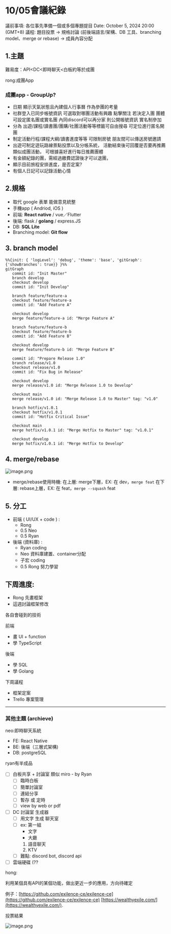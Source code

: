 # 10/05會議紀錄

議前事項: 各位事先準備一個或多個專題提目
Date: October 5, 2024 20:00 (GMT+8)
議程: 題目投票 
→ 規格討論 (前後端語言/架構、DB 工具、branching model、merge or rebase) 
→ 成員內容分配

## 1.主題

難易度：API<DC<即時聊天<白板約等於成團

rong:成團App 

### 成團app - GroupUp?

- 日期 顯示天氣狀態且內建個人行事曆 作為參團的考量
- 社群登入已同步帳號資訊
可選取對哪團活動有興趣 點擊關注
若決定入團 團體可設定匿名團或實名團
內同discord可以再分家
則公開帳號資訊 實名制參加
- 分為 出遊/課程/讀書團/團購/社團活動等等標籤可自由搜尋
可定位進行匿名開團
- 制定活動行程/課程大綱/讀書進度等等
可限制房號 朋友間可以傳送房號邀請
- 出遊可制定遊玩路線景點投票以及分帳系統，
活動結束後可回覆是否要再推薦類似成團活動，
可根據喜好進行每日推薦團體
- 有金額紀錄的團，需經過繳費認證後才可以退團，
- 顯示目前旅程安排進度，是否定案?
- 有個人日記可以記錄活動心情

## 2.規格

- 取代 google 表單 能做意見統整
- 手機app ( Andriod, iOS )
- 前端: **React native** / vue／Flutter
- 後端: flask / **golang** / express.JS
- DB: **SQL Lite**
- Branching model: **Git flow**

## 3. branch model

```mermaid
%%{init: { 'logLevel': 'debug', 'theme': 'base', 'gitGraph': {'showBranches': true}} }%%
gitGraph
   commit id: "Init Master"
   branch develop
   checkout develop
   commit id: "Init Develop"
   
   branch feature/feature-a
   checkout feature/feature-a
   commit id: "Add Feature A"

   checkout develop
   merge feature/feature-a id: "Merge Feature A"
   
   branch feature/feature-b
   checkout feature/feature-b
   commit id: "Add Feature B"
   
   checkout develop
   merge feature/feature-b id: "Merge Feature B"
   
   commit id: "Prepare Release 1.0"
   branch release/v1.0
   checkout release/v1.0
   commit id: "Fix Bug in Release"
   
   checkout develop
   merge release/v1.0 id: "Merge Release 1.0 to Develop"
   
   checkout main
   merge release/v1.0 id: "Merge Release 1.0 to Master" tag: "v1.0"
   
   branch hotfix/v1.0.1
   checkout hotfix/v1.0.1
   commit id: "Hotfix Critical Issue"
   
   checkout main
   merge hotfix/v1.0.1 id: "Merge Hotfix to Master" tag: "v1.0.1"
   
   checkout develop
   merge hotfix/v1.0.1 id: "Merge Hotfix to Develop"

```

## 4. merge/rebase

![image.png](image.png)

- merge/rebase使用時機:
在上層: merge下層，EX: 在 dev，`merge feat`
在下層: rebase上層，EX: 在 feat，`merge --squash` feat

## 5. 分工

- 前端 ( UI/UX + code ) :
    - Rong
    - 0.5 Neo
    - 0.5 Ryan
- 後端 (資料庫) :
    - Ryan coding
    - Neo 資料庫建置、container分配
    - 子宏 coding
    - 0.5 Rong 努力學習

## 下周進度:

- Rong 先畫框架
- 這週討論框架修改

各自會碰到的技術

前端

- 畫 UI + function
- 學 TypeScript

後端

- 學 SQL
- 學 Golang

下周議程

- 框架定案
- Trello 專案管理

---

### 其他主題 (archieve)

neo:即時聊天系統

- FE: React Native
- BE: 後端（三層式架構)
- DB: postgreSQL

ryan有半成品

- [ ]  白板共享 + 討論室 類似 miro  - by Ryan
    - [ ]  臨時白板
    - [ ]  簡單討論室
    - [ ]  連結分享
    - [ ]  暫存 或 定時
    - [ ]  view by web or pdf
- [ ]  DC 討論室 生成器
    - [ ]  用文字 生成 聊天室
    - [ ]  ex: 第一組
        - 文字
        - 大廳
        1. 語音聊天
        2. KTV
    - [ ]  難點: discord bot, discord api
- [ ]  雲端硬碟 (??

hong:

利用某個具有API的某個功能，做出更近一步的應用，方向待確定

例子：[https://github.com/exilence-ce/exilence-ce](https://github.com/exilence-ce/exilence-ce)
[https://wealthyexile.com/](https://wealthyexile.com/).  

投票結果

![image.png](image%201.png)